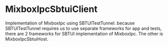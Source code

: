#  MixboxIpcSbtuiClient

Implementation of MixboxIpc using SBTUITestTunnel. because SBTUITestTunnel requires us to use separate frameworks for app and tests, there are 2 frameworks for SBTUI implementation of MixboxIpc. The other is MixboxIpcSbtuiHost.